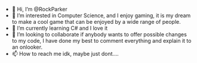 - 👋 Hi, I’m @RockParker
- 👀 I’m interested in Computer Science, and I enjoy gaming, it is my dream to make a cool game that can be enjoyed by a wide range of people. 
- 🌱 I’m currently learning C# and I love it
- 💞️ I’m looking to collaborate if anybody wants to offer possible changes to my code, I have done my best to comment everything and explain it to an onlooker.
- 📫 How to reach me idk, maybe just dont....

<!---
RockParker/RockParker is a ✨ special ✨ repository because its `README.md` (this file) appears on your GitHub profile.
You can click the Preview link to take a look at your changes.
--->
